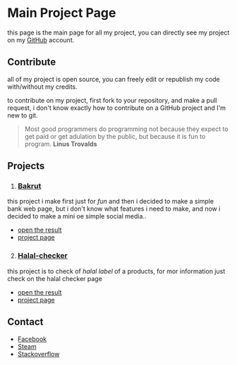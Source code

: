 # Main Project Page

this page is the main page for all my project, you can directly see my project on my [GitHub](github.com/cowdink) account.

## Contribute

all of my project is open source, you can freely edit or republish my code with/without my credits.

to contribute on my project, first fork to your repository, and make a pull request, i don't know exactly how to contribute on a GitHub project and I'm new to git.


> Most good programmers do programming not because they expect 
> to get paid or get adulation by the public, but because it is 
> fun to program.
**Linus Trovalds**

## Projects

1. ### [Bakrut](http://www.bankrut.16mb.com)
this project i make first just for *fun* and then i decided to 
make a simple bank web page, but i don't know what features i 
need to make, and now i decided to make a mini oe simple social 
media.. 
* [open the result](http://www.bankrut.16mb.com)
* [project page](https://cowdink.github.io/bankrut) <br />

2. ### [Halal-checker](http://www.bankrut.16mb.com)
this project is to check of *halal label* of a products, for mor 
information just check on the halal checker page
* [open the result](http://www.bankrut.16mb.com/halal-checker)
* [project page](https://cowdink.github.io/halal-checker) <br />


## Contact

* [Facebook](http://www.facebook.com/rehan.syahputra.7792) 
* [Steam](http://www.steamcommunity.com/id/xnyhz)
* [Stackoverflow](http://www.stackoverflow.com/users/7343110/rehan-syahputra)
